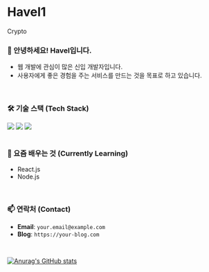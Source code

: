 # Havel1
Crypto

### 👋 안녕하세요! Havel입니다.
- 웹 개발에 관심이 많은 신입 개발자입니다.
- 사용자에게 좋은 경험을 주는 서비스를 만드는 것을 목표로 하고 있습니다.

<br>

### 🛠️ 기술 스택 (Tech Stack)
<div>
  <img src="https://img.shields.io/badge/HTML5-E34F26?style=for-the-badge&logo=html5&logoColor=white">
  <img src="https://img.shields.io/badge/CSS3-1572B6?style=for-the-badge&logo=css3&logoColor=white">
  <img src="https://img.shields.io/badge/JavaScript-F7DF1E?style=for-the-badge&logo=javascript&logoColor=black">
</div>

<br>

### 🌱 요즘 배우는 것 (Currently Learning)
- React.js
- Node.js

<br>

### 📫 연락처 (Contact)
- **Email**: `your.email@example.com`
- **Blog**: `https://your-blog.com`

<br>

[![Anurag's GitHub stats](https://github-readme-stats.vercel.app/api?username=YOUR_USERNAME&show_icons=true&theme=radical)](https://github.com/anuraghazra/github-readme-stats)

